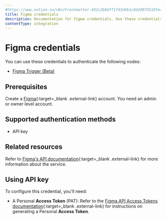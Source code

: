 ```yaml
---
#https://www.notion.so/n8n/Frontmatter-432c2b8dff1f43d4b1c8d20075510fe4
title: Figma credentials
description: Documentation for Figma credentials. Use these credentials to authenticate Figma in n8n, a workflow automation platform.
contentType: integration
---
```


# Figma credentials

You can use these credentials to authenticate the following nodes:

- [Figma Trigger (Beta)](/integrations/builtin/trigger-nodes/n8n-nodes-base.figmatrigger/)

## Prerequisites

Create a [Figma](https://www.figma.com/){:target=_blank .external-link} account. You need an admin or owner level account.

## Supported authentication methods

- API key

## Related resources

Refer to [Figma's API documentation](https://www.figma.com/developers/api){:target=_blank .external-link} for more information about the service.

## Using API key

To configure this credential, you'll need:

- A Personal **Access Token** (PAT): Refer to the [Figma API Access Tokens documentation](https://www.figma.com/developers/api#access-tokens){:target=_blank .external-link} for instructions on generating a Personal **Access Token**.
